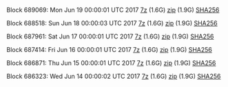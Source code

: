 Block 689069: Mon Jun 19 00:00:01 UTC 2017 [7z](https://transfer.sh/140waa/bootstrap.dat.20170619.7z) (1.6G) [zip](https://transfer.sh/PD5aO/bootstrap.dat.20170619.zip) (1.9G) [SHA256](https://transfer.sh/JoPYS/sha256.txt)

Block 688518: Sun Jun 18 00:00:03 UTC 2017 [7z](https://transfer.sh/QdtFr/bootstrap.dat.20170618.7z) (1.6G) [zip](https://transfer.sh/NASiq/bootstrap.dat.20170618.zip) (1.9G) [SHA256](https://transfer.sh/5HHqf/sha256.txt)

Block 687961: Sat Jun 17 00:00:01 UTC 2017 [7z](https://transfer.sh/1ZBrB/bootstrap.dat.20170617.7z) (1.6G) [zip](https://transfer.sh/16lsxP/bootstrap.dat.20170617.zip) (1.9G) [SHA256](https://transfer.sh/4vwrT/sha256.txt)

Block 687414: Fri Jun 16 00:00:01 UTC 2017 [7z](https://transfer.sh/wFhpi/bootstrap.dat.20170616.7z) (1.6G) [zip](https://transfer.sh/urATg/bootstrap.dat.20170616.zip) (1.9G) [SHA256](https://transfer.sh/vvprc/sha256.txt)

Block 686871: Thu Jun 15 00:00:01 UTC 2017 [7z](https://transfer.sh/XNdlP/bootstrap.dat.20170615.7z) (1.6G) [zip](https://transfer.sh/5X3kF/bootstrap.dat.20170615.zip) (1.9G) [SHA256](https://transfer.sh/tNcZI/sha256.txt)

Block 686323: Wed Jun 14 00:00:02 UTC 2017 [7z](https://transfer.sh/WR7cK/bootstrap.dat.20170614.7z) (1.6G) [zip](https://transfer.sh/yUrGD/bootstrap.dat.20170614.zip) (1.9G) [SHA256](https://transfer.sh/2W73x/sha256.txt)
